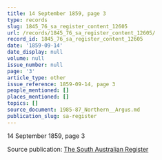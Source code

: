 ```yaml
---
title: 14 September 1859, page 3
type: records
slug: 1845_76_sa_register_content_12605
url: /records/1845_76_sa_register_content_12605/
record_id: 1845_76_sa_register_content_12605
date: '1859-09-14'
date_display: null
volume: null
issue_number: null
page: '3'
article_type: other
issue_reference: 1859-09-14, page 3
people_mentioned: []
places_mentioned: []
topics: []
source_document: 1985-87_Northern__Argus.md
publication_slug: sa-register
---
```


14 September 1859, page 3

Source publication: [The South Australian Register](/publications/sa-register/)
